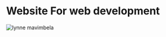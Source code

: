 # Website For web development
![lynne mavimbela](https://user-images.githubusercontent.com/96955816/147873570-80ed351e-37e1-4a33-be47-52f25eb2472e.png)
